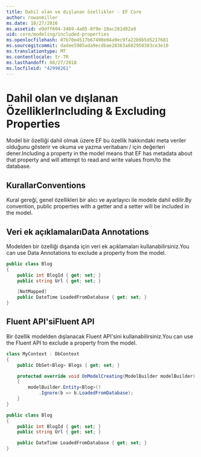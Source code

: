 ```yaml
---
title: Dahil olan ve dışlanan özellikler - EF Core
author: rowanmiller
ms.date: 10/27/2016
ms.assetid: e9dff604-3469-4a05-8f9e-18ac281d82a9
uid: core/modeling/included-properties
ms.openlocfilehash: 07b70e4517b67490e04a9ec9fa22b9b5d5217681
ms.sourcegitcommit: dadee5905ada9ecdbae28363a682950383ce3e10
ms.translationtype: MT
ms.contentlocale: tr-TR
ms.lasthandoff: 08/27/2018
ms.locfileid: "42998261"
---
```

# <a name="including--excluding-properties"></a><span data-ttu-id="b14d1-102">Dahil olan ve dışlanan Özellikler</span><span class="sxs-lookup"><span data-stu-id="b14d1-102">Including & Excluding Properties</span></span>

<span data-ttu-id="b14d1-103">Model bir özelliği dahil olmak üzere EF bu özellik hakkındaki meta veriler olduğunu gösterir ve okuma ve yazma veritabanı / için değerleri dener.</span><span class="sxs-lookup"><span data-stu-id="b14d1-103">Including a property in the model means that EF has metadata about that property and will attempt to read and write values from/to the database.</span></span>

## <a name="conventions"></a><span data-ttu-id="b14d1-104">Kurallar</span><span class="sxs-lookup"><span data-stu-id="b14d1-104">Conventions</span></span>

<span data-ttu-id="b14d1-105">Kural gereği, genel özellikleri bir alıcı ve ayarlayıcı ile modele dahil edilir.</span><span class="sxs-lookup"><span data-stu-id="b14d1-105">By convention, public properties with a getter and a setter will be included in the model.</span></span>

## <a name="data-annotations"></a><span data-ttu-id="b14d1-106">Veri ek açıklamaları</span><span class="sxs-lookup"><span data-stu-id="b14d1-106">Data Annotations</span></span>

<span data-ttu-id="b14d1-107">Modelden bir özelliği dışarıda için veri ek açıklamaları kullanabilirsiniz.</span><span class="sxs-lookup"><span data-stu-id="b14d1-107">You can use Data Annotations to exclude a property from the model.</span></span>

<!-- [!code-csharp[Main](samples/core/Modeling/DataAnnotations/Samples/IgnoreProperty.cs?highlight=6)] -->
``` csharp
public class Blog
{
    public int BlogId { get; set; }
    public string Url { get; set; }

    [NotMapped]
    public DateTime LoadedFromDatabase { get; set; }
}
```

## <a name="fluent-api"></a><span data-ttu-id="b14d1-108">Fluent API'si</span><span class="sxs-lookup"><span data-stu-id="b14d1-108">Fluent API</span></span>

<span data-ttu-id="b14d1-109">Bir özellik modelden dışlanacak Fluent API'sini kullanabilirsiniz.</span><span class="sxs-lookup"><span data-stu-id="b14d1-109">You can use the Fluent API to exclude a property from the model.</span></span>

<!-- [!code-csharp[Main](samples/core/Modeling/FluentAPI/Samples/IgnoreProperty.cs?highlight=7,8)] -->
``` csharp
class MyContext : DbContext
{
    public DbSet<Blog> Blogs { get; set; }

    protected override void OnModelCreating(ModelBuilder modelBuilder)
    {
        modelBuilder.Entity<Blog>()
            .Ignore(b => b.LoadedFromDatabase);
    }
}

public class Blog
{
    public int BlogId { get; set; }
    public string Url { get; set; }

    public DateTime LoadedFromDatabase { get; set; }
}
```
